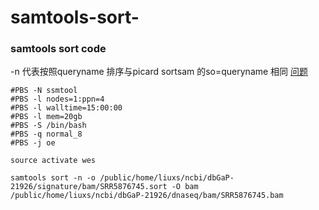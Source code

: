 # samtools-sort-
### samtools sort code
-n 代表按照queryname 排序与picard sortsam 的so=queryname 相同
[问题](https://www.biostars.org/p/102735/)
~~~
#PBS -N ssmtool
#PBS -l nodes=1:ppn=4
#PBS -l walltime=15:00:00
#PBS -l mem=20gb
#PBS -S /bin/bash
#PBS -q normal_8
#PBS -j oe

source activate wes

samtools sort -n -o /public/home/liuxs/ncbi/dbGaP-21926/signature/bam/SRR5876745.sort -O bam /public/home/liuxs/ncbi/dbGaP-21926/dnaseq/bam/SRR5876745.bam 
~~~
